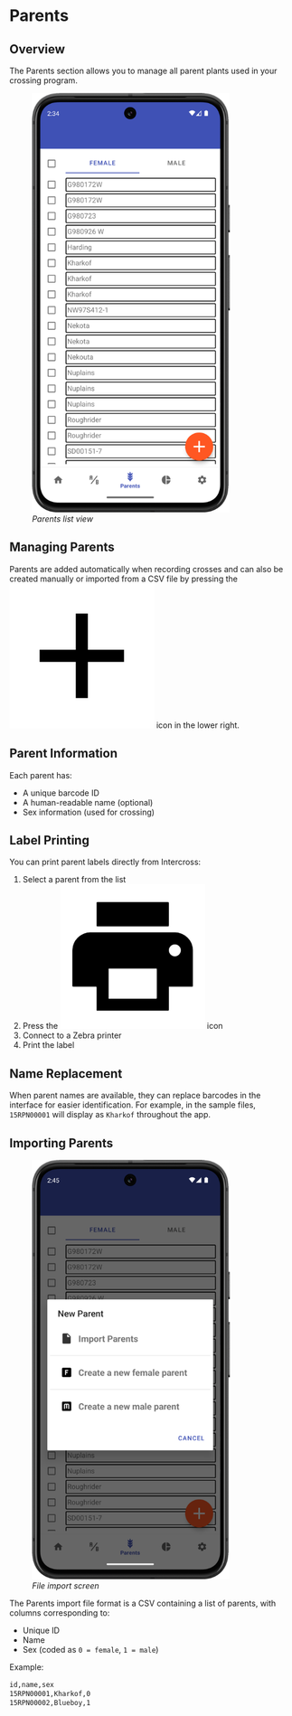 <link rel="stylesheet" type="text/css" href="_styles/styles.css">

# Parents

## Overview

The Parents section allows you to manage all parent plants used in your crossing program.

<figure class="image">
    <img class="screenshot" src="_static/images/parents_list.png" width="350px">
    <figcaption class="screenshot-caption"><i>Parents list view</i></figcaption>
</figure>

## Managing Parents

Parents are added automatically when recording crosses and can also be created manually or imported from a CSV file by pressing the <img class="icon" src="_static/icons/plus.png"> icon in the lower right.

## Parent Information

Each parent has:
- A unique barcode ID
- A human-readable name (optional)
- Sex information (used for crossing)

## Label Printing

You can print parent labels directly from Intercross:
1. Select a parent from the list
2. Press the <img class="icon" src="_static/icons/printer.png"> icon
3. Connect to a Zebra printer
4. Print the label

## Name Replacement

When parent names are available, they can replace barcodes in the interface for easier identification.
For example, in the sample files, `15RPN00001` will display as `Kharkof` throughout the app.

## Importing Parents

<figure class="image">
    <img class="screenshot" src="_static/images/import_parent.png" width="350px">
    <figcaption class="screenshot-caption"><i>File import screen</i></figcaption>
</figure>

The Parents import file format is a CSV containing a list of parents, with columns corresponding to:
- Unique ID
- Name
- Sex (coded as `0 = female`, `1 = male`)

Example:
```
id,name,sex
15RPN00001,Kharkof,0
15RPN00002,Blueboy,1
```
